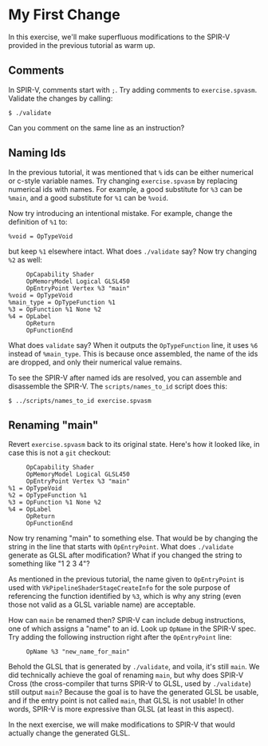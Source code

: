 # My First Change

In this exercise, we'll make superfluous modifications to the SPIR-V provided in the previous
tutorial as warm up.

## Comments

In SPIR-V, comments start with `;`.  Try adding comments to `exercise.spvasm`.  Validate the changes
by calling:

    $ ./validate

Can you comment on the same line as an instruction?

## Naming Ids

In the previous tutorial, it was mentioned that `%` ids can be either numerical or c-style variable
names.  Try changing `exercise.spvasm` by replacing numerical ids with names.  For example, a good
substitute for `%3` can be `%main`, and a good substitute for `%1` can be `%void`.

Now try introducing an intentional mistake.  For example, change the definition of `%1` to:

```elisp
%void = OpTypeVoid
```

but keep `%1` elsewhere intact.  What does `./validate` say?  Now try changing `%2` as well:

```elisp
     OpCapability Shader
     OpMemoryModel Logical GLSL450
     OpEntryPoint Vertex %3 "main"
%void = OpTypeVoid
%main_type = OpTypeFunction %1
%3 = OpFunction %1 None %2
%4 = OpLabel
     OpReturn
     OpFunctionEnd
```

What does `validate` say?  When it outputs the `OpTypeFunction` line, it uses `%6` instead of
`%main_type`.  This is because once assembled, the name of the ids are dropped, and only their
numerical value remains.

To see the SPIR-V after named ids are resolved, you can assemble and disassemble the SPIR-V.  The
`scripts/names_to_id` script does this:

    $ ../scripts/names_to_id exercise.spvasm

## Renaming "main"

Revert `exercise.spvasm` back to its original state.  Here's how it looked like, in case this is not
a `git` checkout:

```elisp
     OpCapability Shader
     OpMemoryModel Logical GLSL450
     OpEntryPoint Vertex %3 "main"
%1 = OpTypeVoid
%2 = OpTypeFunction %1
%3 = OpFunction %1 None %2
%4 = OpLabel
     OpReturn
     OpFunctionEnd
```

Now try renaming "main" to something else.  That would be by changing the string in the line that
starts with `OpEntryPoint`.  What does `./validate` generate as GLSL after modification?  What if
you changed the string to something like "1 2 3 4"?

As mentioned in the previous tutorial, the name given to `OpEntryPoint` is used with
`VkPipelineShaderStageCreateInfo` for the sole purpose of referencing the function identified by
`%3`, which is why any string (even those not valid as a GLSL variable name) are acceptable.

How can `main` be renamed then?  SPIR-V can include debug instructions, one of which assigns a
"name" to an id.  Look up `OpName` in the SPIR-V spec.  Try adding the following instruction right
after the `OpEntryPoint` line:

```elisp
     OpName %3 "new_name_for_main"
```

Behold the GLSL that is generated by `./validate`, and voila, it's still `main`.  We did technically
achieve the goal of renaming `main`, but why does SPIR-V Cross (the cross-compiler that turns SPIR-V
to GLSL, used by `./validate`) still output `main`?  Because the goal is to have the generated GLSL
be usable, and if the entry point is not called `main`, that GLSL is not usable!  In other words,
SPIR-V is more expressive than GLSL (at least in this aspect).

In the next exercise, we will make modifications to SPIR-V that would actually change the generated
GLSL.
